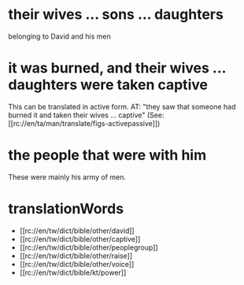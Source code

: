 # their wives ... sons ... daughters

belonging to David and his men

# it was burned, and their wives ... daughters were taken captive

This can be translated in active form. AT: "they saw that someone had burned it and taken their wives ... captive" (See: [[rc://en/ta/man/translate/figs-activepassive]])

# the people that were with him

These were mainly his army of men.

# translationWords

* [[rc://en/tw/dict/bible/other/david]]
* [[rc://en/tw/dict/bible/other/captive]]
* [[rc://en/tw/dict/bible/other/peoplegroup]]
* [[rc://en/tw/dict/bible/other/raise]]
* [[rc://en/tw/dict/bible/other/voice]]
* [[rc://en/tw/dict/bible/kt/power]]